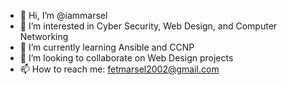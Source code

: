 - 👋 Hi, I’m @iammarsel
- 👀 I’m interested in Cyber Security, Web Design, and Computer Networking
- 🌱 I’m currently learning Ansible and CCNP
- 💞️ I’m looking to collaborate on Web Design projects
- 📫 How to reach me: fetmarsel2002@gmail.com

<!---
iammarsel/iammarsel is a ✨ special ✨ repository because its `README.md` (this file) appears on your GitHub profile.
You can click the Preview link to take a look at your changes.
--->
